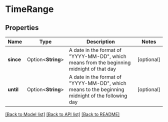 # TimeRange

## Properties

Name | Type | Description | Notes
------------ | ------------- | ------------- | -------------
**since** | Option<**String**> | A date in the format of \"YYYY-MM-DD\", which means from the beginning midnight of that day | [optional]
**until** | Option<**String**> | A date in the format of \"YYYY-MM-DD\", which means to the beginning midnight of the following day | [optional]

[[Back to Model list]](../README.md#documentation-for-models) [[Back to API list]](../README.md#documentation-for-api-endpoints) [[Back to README]](../README.md)


